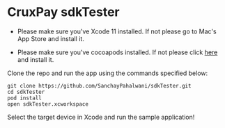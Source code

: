# CruxPay sdkTester

* Please make sure you've Xcode 11 installed. If not please go to Mac's App Store and install it.

* Please make sure you've cocoapods installed. If not please click [here](https://guides.cocoapods.org/using/getting-started.html#installation) and install it.

Clone the repo and run the app using the commands specified below:

```
git clone https://github.com/SanchayPahalwani/sdkTester.git
cd sdkTester
pod install
open sdkTester.xcworkspace
```

Select the target device in Xcode and run the sample application!
